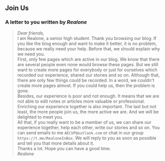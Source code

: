 ## Join Us

### A letter to you written by *Realone*

> *Dear friends,*  
> 	I am Realone, a senior high student. Thank you browsing our blog. If you like the blog enough and want to make it better, it is no problem, because we really need your help. Before that, we should explain why we need you.  
> 	First, only few pages which are active in our blog. We know that there are several people even none would browse these pages. But we still want to create more pages for everybody or just for ourselves which recorded our experience, shared our stories and so on. Although that, there are only few things could be recorded. In a word, we couldn't create more pages almost. If you could help us, then the problem is gone.   
> 	Besides, our experience is poor and not enough. It means that we are not able to edit notes or articles more valuable or professional. Enriching our experience together is also important. The last but not least, the more people join us, the more active we are. And we will be delighted to meet you.  
> 	All that, if you really want to be a member of us, we can share our experience together, help each other, write our stories and so on. You can send emails to me `AECVP@outlook.com` or chat in our group `https://t.me/RealoneInBox`. We will reply to you as soon as possible and tell you that more details about it.  
> 	Thanks a lot. Hope you can have a good time.  
> *Realone*